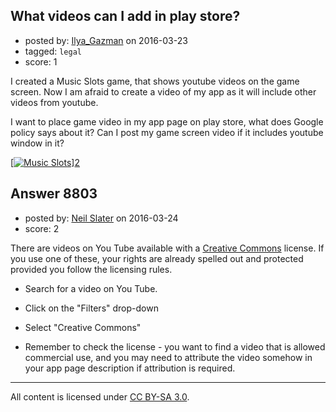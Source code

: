 ## What videos can I add in play store?

- posted by: [Ilya_Gazman](https://stackexchange.com/users/1146772/ilya-gazman) on 2016-03-23
- tagged: `legal`
- score: 1

I created a Music Slots game, that shows youtube videos on the game screen. Now I am afraid to create a video of my app as it will include other videos from youtube.

I want to place game video in my app page on play store, what does Google policy says about it? Can I post my game screen video if it includes youtube window in it? 

[[![Music Slots][1]][1]][2]


  [1]: http://i.stack.imgur.com/2Q8GO.jpg
  [2]: https://play.google.com/store/apps/details?id=com.gazman.musicSlots26


## Answer 8803

- posted by: [Neil Slater](https://stackexchange.com/users/2274369/neil-slater) on 2016-03-24
- score: 2

<p>There are videos on You Tube available with a <a href="https://creativecommons.org/" rel="nofollow">Creative Commons</a> license. If you use one of these, your rights are already spelled out and protected provided you follow the licensing rules.</p>

<ul>
<li><p>Search for a video on You Tube.</p></li>
<li><p>Click on the "Filters" drop-down</p></li>
<li><p>Select "Creative Commons"</p></li>
<li><p>Remember to check the license - you want to find a video that is allowed commercial use, and you may need to attribute the video somehow in your app page description if attribution is required.</p></li>
</ul>




---

All content is licensed under [CC BY-SA 3.0](https://creativecommons.org/licenses/by-sa/3.0/).
